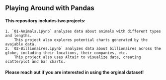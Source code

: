 ## Playing Around with Pandas

#### This repository includes two projects:
    1. `01-Animals.ipynb` analyzes data about animals with different types and lengths. 
        This project also explores potential charts generated by the avaiable data.
    2. `02-Billionaires.ipynb` analyzes data about billionaires across the globe, including their locations, their companies, etc.
        This project also uses Altair to visualize data, creating scatterplot and bar charts.

#### Please reach out if you are interested in using the orginal dataset!




